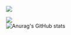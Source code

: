 <img src="https://capsule-render.vercel.app/api?type=waving&color=0%:ffabe1,100%:ffe6f7&height=290&section=header&text=welcome!&fontSize=70&fontColor=ffffff&desc=heeju's%20Github%20profile&fontAlignY=46" />

<a href="https://www.instagram.com/hh__moa/" target="_blank"><img src="https://img.shields.io/badge/instagram-C689C6?style=flat-square&logo=instagram&logoColor=white"></a> <br>
![Anurag's GitHub stats](https://github-readme-stats.vercel.app/api?username=hxxjx523&show_icons=true&theme=radical)
